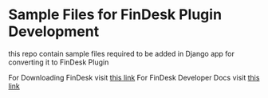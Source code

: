 # Sample Files for FinDesk Plugin Development
this repo contain sample files required to be added in Django app for converting it to FinDesk Plugin

For Downloading FinDesk visit [this link](https://github.com/SaadJamilAkhtar/FinDesk)
For FinDesk Developer Docs visit [this link](https://github.com/SaadJamilAkhtar/FinDesk-Docs)